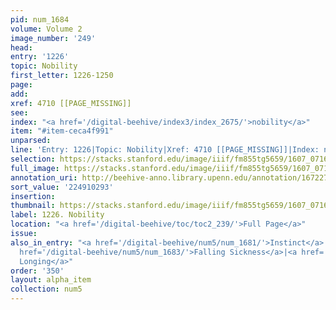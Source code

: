 ```yaml
---
pid: num_1684
volume: Volume 2
image_number: '249'
head:
entry: '1226'
topic: Nobility
first_letter: 1226-1250
page:
add:
xref: 4710 [[PAGE_MISSING]]
see:
index: "<a href='/digital-beehive/index3/index_2675/'>nobility</a>"
item: "#item-ceca4f991"
unparsed:
line: 'Entry: 1226|Topic: Nobility|Xref: 4710 [[PAGE_MISSING]]|Index: nobility|#item-ceca4f991'
selection: https://stacks.stanford.edu/image/iiif/fm855tg5659/1607_0716/388,293,2901,644/full/0/default.jpg
full_image: https://stacks.stanford.edu/image/iiif/fm855tg5659/1607_0716/full/full/0/default.jpg
annotation_uri: http://beehive-anno.library.upenn.edu/annotation/1672271135372
sort_value: '224910293'
insertion:
thumbnail: https://stacks.stanford.edu/image/iiif/fm855tg5659/1607_0716/388,293,600,180/250,/0/default.jpg
label: 1226. Nobility
location: "<a href='/digital-beehive/toc/toc2_239/'>Full Page</a>"
issue:
also_in_entry: "<a href='/digital-beehive/num5/num_1681/'>Instinct</a>|<a href='/digital-beehive/num5/num_1682/'>Will</a>|<a
  href='/digital-beehive/num5/num_1683/'>Falling Sickness</a>|<a href='/digital-beehive/num5/num_1685/'>Womens
  Longing</a>"
order: '350'
layout: alpha_item
collection: num5
---
```

